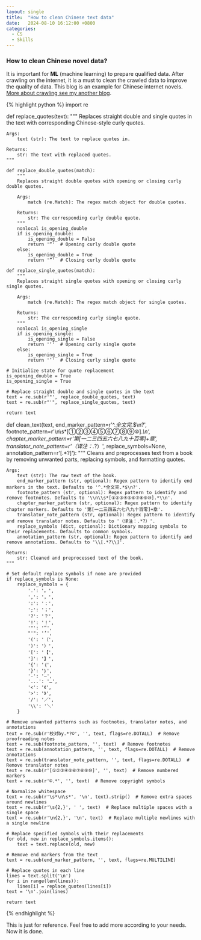 ```yaml
---
layout: single
title:  "How to clean Chinese text data"
date:   2024-08-10 16:12:00 +0800
categories:
  - CS
  - Skills
---
```

### How to clean Chinese novel data?
It is important for **ML** (machine learning) to prepare qualified data. After crawling on the internet, it is a must to clean the crawled data to improve the quality of data. This blog is an example for Chinese internet novels. [More about crawling see my another blog](https://ghost04718.github.io/cs/skills/2024/08/01/selenium-crawl.html).

{% highlight python %}
import re

def replace_quotes(text):
    """
    Replaces straight double and single quotes in the text with corresponding 
    Chinese-style curly quotes.

    Args:
        text (str): The text to replace quotes in.

    Returns:
        str: The text with replaced quotes.
    """
    
    def replace_double_quotes(match):
        """
        Replaces straight double quotes with opening or closing curly double quotes.
        
        Args:
            match (re.Match): The regex match object for double quotes.

        Returns:
            str: The corresponding curly double quote.
        """
        nonlocal is_opening_double
        if is_opening_double:
            is_opening_double = False
            return '“'  # Opening curly double quote
        else:
            is_opening_double = True
            return '”'  # Closing curly double quote
    
    def replace_single_quotes(match):
        """
        Replaces straight single quotes with opening or closing curly single quotes.
        
        Args:
            match (re.Match): The regex match object for single quotes.

        Returns:
            str: The corresponding curly single quote.
        """
        nonlocal is_opening_single
        if is_opening_single:
            is_opening_single = False
            return '‘'  # Opening curly single quote
        else:
            is_opening_single = True
            return '’'  # Closing curly single quote
    
    # Initialize state for quote replacement
    is_opening_double = True
    is_opening_single = True
    
    # Replace straight double and single quotes in the text
    text = re.sub(r'"', replace_double_quotes, text)
    text = re.sub(r"'", replace_single_quotes, text)
    
    return text


def clean_text(text, 
               end_marker_pattern=r'^.*全文完.*$\n?', 
               footnote_pattern=r'\n\s*[①②③④⑤⑥⑦⑧⑨⑩].*\n', 
               chapter_marker_pattern=r'第[一二三四五六七八九十百零]+章',
               translator_note_pattern=r'（译注：.*?）',
               replace_symbols=None,
               annotation_pattern=r'\[.*?\]'):
    """
    Cleans and preprocesses text from a book by removing unwanted parts,
    replacing symbols, and formatting quotes.

    Args:
        text (str): The raw text of the book.
        end_marker_pattern (str, optional): Regex pattern to identify end markers in the text. Defaults to '^.*全文完.*$\n?'.
        footnote_pattern (str, optional): Regex pattern to identify and remove footnotes. Defaults to '\\n\\s*[①②③④⑤⑥⑦⑧⑨⑩].*\\n'.
        chapter_marker_pattern (str, optional): Regex pattern to identify chapter markers. Defaults to '第[一二三四五六七八九十百零]+章'.
        translator_note_pattern (str, optional): Regex pattern to identify and remove translator notes. Defaults to '（译注：.*?）'.
        replace_symbols (dict, optional): Dictionary mapping symbols to their replacements. Defaults to common symbols.
        annotation_pattern (str, optional): Regex pattern to identify and remove annotations. Defaults to '\\[.*?\\]'.

    Returns:
        str: Cleaned and preprocessed text of the book.
    """
    
    # Set default replace symbols if none are provided
    if replace_symbols is None:
        replace_symbols = {
            '.': '。',
            ',': '，',
            ':': '：',
            ';': '；',
            '?': '？',
            '!': '！',
            '"': '“',
            "'": '‘',
            '(': '（',
            ')': '）',
            '[': '【',
            ']': '】',
            '{': '｛',
            '}': '｝',
            '-': '—',
            '...': '…',
            '<': '《',
            '>': '》',
            '/': '／',
            '\\': '＼'
        }

    # Remove unwanted patterns such as footnotes, translator notes, and annotations
    text = re.sub(r'校对by.*?©', '', text, flags=re.DOTALL)  # Remove proofreading notes
    text = re.sub(footnote_pattern, '', text)  # Remove footnotes
    text = re.sub(annotation_pattern, '', text, flags=re.DOTALL)  # Remove annotations
    text = re.sub(translator_note_pattern, '', text, flags=re.DOTALL)  # Remove translator notes
    text = re.sub(r'[①②③④⑤⑥⑦⑧⑨⑩]', '', text)  # Remove numbered markers
    text = re.sub(r'©.*', '', text)  # Remove copyright symbols

    # Normalize whitespace
    text = re.sub(r'\s*\n\s*', '\n', text).strip()  # Remove extra spaces around newlines
    text = re.sub(r'\s{2,}', ' ', text)  # Replace multiple spaces with a single space
    text = re.sub(r'\n{2,}', '\n', text)  # Replace multiple newlines with a single newline

    # Replace specified symbols with their replacements
    for old, new in replace_symbols.items():
        text = text.replace(old, new)
    
    # Remove end markers from the text
    text = re.sub(end_marker_pattern, '', text, flags=re.MULTILINE)

    # Replace quotes in each line
    lines = text.split('\n')
    for i in range(len(lines)):
        lines[i] = replace_quotes(lines[i])
    text = '\n'.join(lines)

    return text
{% endhighlight %}

This is just for reference. Feel free to add more according to your needs. Now it is done.
